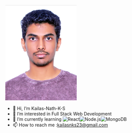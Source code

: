    ![Alt text](https://github.com/Kailas-Nath-K-S/Kailas-Nath-K-S/blob/main/001.jpg?raw=true)
- 👋 Hi, I’m Kailas-Nath-K-S
- 👀 I’m interested in Full Stack Web Development
- 🌱 I’m currently learning ![React](https://img.shields.io/badge/React-18.x-blue)![Node.js](https://img.shields.io/badge/Node.js-16.x-green)![MongoDB](https://img.shields.io/badge/MongoDB-v5.0-orange)
- 📫 How to reach me :kailasnks23@gmail.com
   
  
  
  

<!---
Kailas-Nath-K-S/Kailas-Nath-K-S is a ✨ special ✨ repository because its `README.md` (this file) appears on your GitHub profile.
You can click the Preview link to take a look at your changes.
--->
